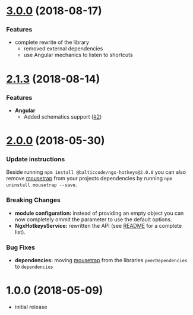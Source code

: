 <a name="3.0.0"></a>
# [3.0.0](https://github.com/BalticCode/ngx-hotkeys/compare/2.1.3...3.0.0) (2018-08-17)

### Features

* complete rewrite of the library
  * removed external dependencies
  * use Angular mechanics to listen to shortcuts

<a name="2.1.3"></a>
# [2.1.3](https://github.com/BalticCode/ngx-hotkeys/compare/2.0.0...2.1.3) (2018-08-14)

### Features

* **Angular**
  * Added schematics support ([#2](https://github.com/BalticCode/ngx-hotkeys/issues/2))

<a name="2.0.0"></a>
# [2.0.0](https://github.com/BalticCode/ngx-hotkeys/compare/1.0.0...2.0.0) (2018-05-30)

### Update instructions
Beside running `npm install @balticcode/ngx-hotkeys@2.0.0` you can also remove [mousetrap](https://www.npmjs.com/package/mousetrap) from your projects dependencies by running `npm uninstall mousetrap --save`.

### Breaking Changes
* **module configuration:** instead of providing an empty object you can now completely ommit the parameter to use the default options.
* **NgxHotkeysService:** rewritten the API (see [README](https://github.com/BalticCode/ngx-hotkeys/blob/master/README.md) for a complete list).

### Bug Fixes
* **dependencies:** moving [mousetrap](https://www.npmjs.com/package/mousetrap) from the libraries `peerDependencies` to `dependencies`

<a name="1.0.0"></a>
# 1.0.0 (2018-05-09)
* initial release
